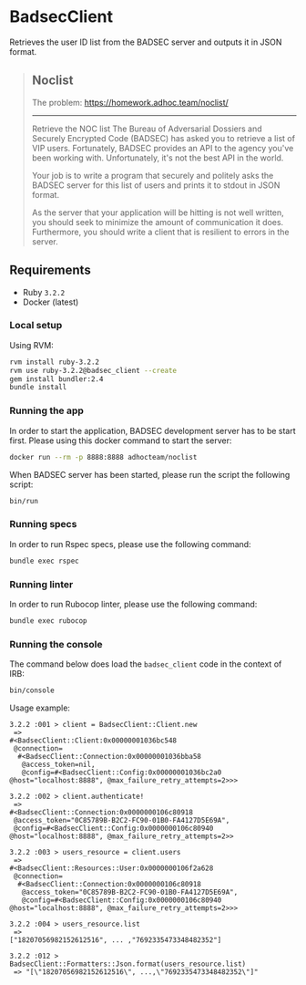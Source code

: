 # BadsecClient

Retrieves the user ID list from the BADSEC server and outputs it in JSON format.

> ## Noclist
>
> The problem: https://homework.adhoc.team/noclist/
> 
> ---
> 
> Retrieve the NOC list
> The Bureau of Adversarial Dossiers and Securely Encrypted Code (BADSEC) has asked you to retrieve a list of VIP users. Fortunately, BADSEC provides an API to the agency you've been working with. Unfortunately, it's not the best API in the world.
> 
> Your job is to write a program that securely and politely asks the BADSEC server for this list of users and prints it to stdout in JSON format.
> 
> As the server that your application will be hitting is not well written, you should seek to minimize the amount of communication it does. Furthermore, you should write a client that is resilient to errors in the server.

## Requirements

- Ruby `3.2.2`
- Docker (latest)

### Local setup

Using RVM:

```bash
rvm install ruby-3.2.2
rvm use ruby-3.2.2@badsec_client --create
gem install bundler:2.4
bundle install
```

### Running the app

In order to start the application, BADSEC development server has to be start first. Please using this docker command to start the server:

```sh
docker run --rm -p 8888:8888 adhocteam/noclist
```

When BADSEC server has been started, please run the script the following script:

```sh
bin/run
```
### Running specs

In order to run Rspec specs, please use the following command:
```bash
bundle exec rspec 
```
### Running linter

In order to run Rubocop linter, please use the following command:

```bash
bundle exec rubocop 
```

### Running the console

The command below does load the `badsec_client` code in the context of IRB:

```sh
bin/console
```

Usage example:

```
3.2.2 :001 > client = BadsecClient::Client.new
 =>
#<BadsecClient::Client:0x00000001036bc548
 @connection=
  #<BadsecClient::Connection:0x00000001036bba58
   @access_token=nil,
   @config=#<BadsecClient::Config:0x00000001036bc2a0 @host="localhost:8888", @max_failure_retry_attempts=2>>>

3.2.2 :002 > client.authenticate!
 =>
#<BadsecClient::Connection:0x0000000106c80918
 @access_token="0C85789B-B2C2-FC90-01B0-FA4127D5E69A",
 @config=#<BadsecClient::Config:0x0000000106c80940 @host="localhost:8888", @max_failure_retry_attempts=2>>

3.2.2 :003 > users_resource = client.users
 =>
#<BadsecClient::Resources::User:0x0000000106f2a628
 @connection=
  #<BadsecClient::Connection:0x0000000106c80918
   @access_token="0C85789B-B2C2-FC90-01B0-FA4127D5E69A",
   @config=#<BadsecClient::Config:0x0000000106c80940 @host="localhost:8888", @max_failure_retry_attempts=2>>>

3.2.2 :004 > users_resource.list
 =>
["18207056982152612516", ... ,"7692335473348482352"]

3.2.2 :012 > BadsecClient::Formatters::Json.format(users_resource.list)
 => "[\"18207056982152612516\", ...,\"7692335473348482352\"]"
```
